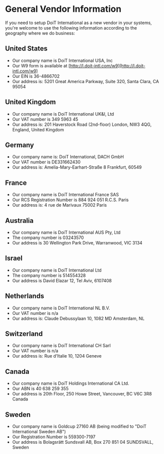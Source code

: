 # General Vendor Information

If you need to setup DoiT International as a new vendor in your systems, you're welcome to use the following information according to the geography where we do business:

## United States

* Our company name is DoiT International USA, Inc
* Our W9 form is available at [http://l.doit-intl.com/w9](http://l.doit-intl.com/w9)
* Our EIN is 36-4866702
* Our address is: 5201 Great America Parkway, Suite 320, Santa Clara, CA 95054

## United Kingdom

* Our company name is DoiT International UK\&I, Ltd
* Our VAT number is 349 5963 45
* Our address is: 201 Haverstock Road (2nd-floor) London, NW3 4QG, England, United Kingdom

## Germany

* Our company name is: DoiT International, DACH GmbH
* Our VAT number is DE331662430
* Our address is: Amelia-Mary-Earhart-Straße 8 Frankfurt, 60549

## France

* Our company name is DoiT International France SAS
* Our RCS Registration Number is 884 924 051 R.C.S. Paris
* Our address is: 4 rue de Marivaux 75002 Paris

## Australia

* Our company name is DoiT International AUS Pty, Ltd
* The company number is 03243570
* Our address is 30 Wellington Park Drive, Warranwood, VIC 3134

## Israel

* Our company name is DoiT International Ltd
* The company number is 514554328
* Our address is David Elazar 12, Tel Aviv, 6107408

## Netherlands

* Our company name is DoiT International NL B.V.
* Our VAT number is n/a
* Our address is: Claude Debussylaan 10, 1082 MD Amsterdam, NL

## Switzerland

* Our company name is DoiT International CH Sarl
* Our VAT number is n/a
* Our address is: Rue d'Italie 10, 1204 Geneve

## Canada

* Our company name is DoiT Holdings International CA Ltd.
* Our ABN is 40 638 259 355
* Our address is 20th Floor, 250 Howe Street, Vancouver, BC V6C 3R8 Canada

## Sweden

* Our company name is Goldcup 27160 AB (being modified to "DoiT International Sweden AB")
* Our Registration Number is 559300-7197
* Our address is Bolagsrätt Sundsvall AB, Box 270 851 04 SUNDSVALL, Sweden
